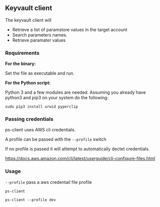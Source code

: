 ## Keyvault client

The keyvault client will

* Retrieve a list of paramstore values in the target account
* Search parameters names.
* Retrieve paramater values


### Requirements

**For the binary:**

Set the file as executable and run.

**For the Python script:**

Python 3 and a few modules are needed. Assuming you already have python3 and pip3 on your system do the following:

```
sudo pip3 install urwid pyperclip
```




### Passing credentials

ps-client uses AWS cli credentials.

A profile can be passed with the `--profile` switch

If no profile is passed it will attempt to automatically dectet credentials.

https://docs.aws.amazon.com/cli/latest/userguide/cli-configure-files.html

### Usage

`--profile` pass a aws credentail file profile 



`ps-client`

`ps-client --profile dev`
